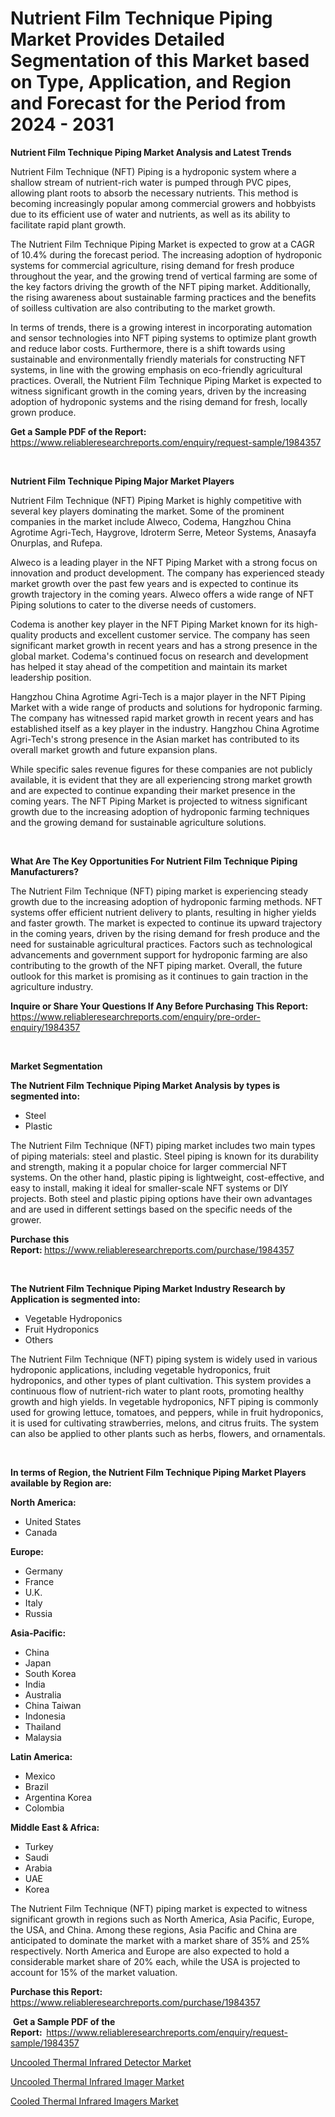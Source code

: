 <p><h1>Nutrient Film Technique Piping Market Provides Detailed Segmentation of this Market based on Type, Application, and Region and Forecast for the Period from 2024 - 2031</h1></p><p><strong>Nutrient Film Technique Piping Market Analysis and Latest Trends</strong></p>
<p><p>Nutrient Film Technique (NFT) Piping is a hydroponic system where a shallow stream of nutrient-rich water is pumped through PVC pipes, allowing plant roots to absorb the necessary nutrients. This method is becoming increasingly popular among commercial growers and hobbyists due to its efficient use of water and nutrients, as well as its ability to facilitate rapid plant growth.</p><p>The Nutrient Film Technique Piping Market is expected to grow at a CAGR of 10.4% during the forecast period. The increasing adoption of hydroponic systems for commercial agriculture, rising demand for fresh produce throughout the year, and the growing trend of vertical farming are some of the key factors driving the growth of the NFT piping market. Additionally, the rising awareness about sustainable farming practices and the benefits of soilless cultivation are also contributing to the market growth.</p><p>In terms of trends, there is a growing interest in incorporating automation and sensor technologies into NFT piping systems to optimize plant growth and reduce labor costs. Furthermore, there is a shift towards using sustainable and environmentally friendly materials for constructing NFT systems, in line with the growing emphasis on eco-friendly agricultural practices. Overall, the Nutrient Film Technique Piping Market is expected to witness significant growth in the coming years, driven by the increasing adoption of hydroponic systems and the rising demand for fresh, locally grown produce.</p></p>
<p><strong>Get a Sample PDF of the Report:&nbsp;</strong> <a href="https://www.reliableresearchreports.com/enquiry/request-sample/1984357">https://www.reliableresearchreports.com/enquiry/request-sample/1984357</a></p>
<p>&nbsp;</p>
<p><strong>Nutrient Film Technique Piping Major Market Players</strong></p>
<p><p>Nutrient Film Technique (NFT) Piping Market is highly competitive with several key players dominating the market. Some of the prominent companies in the market include Alweco, Codema, Hangzhou China Agrotime Agri-Tech, Haygrove, Idroterm Serre, Meteor Systems, Anasayfa Onurplas, and Rufepa.</p><p>Alweco is a leading player in the NFT Piping Market with a strong focus on innovation and product development. The company has experienced steady market growth over the past few years and is expected to continue its growth trajectory in the coming years. Alweco offers a wide range of NFT Piping solutions to cater to the diverse needs of customers.</p><p>Codema is another key player in the NFT Piping Market known for its high-quality products and excellent customer service. The company has seen significant market growth in recent years and has a strong presence in the global market. Codema's continued focus on research and development has helped it stay ahead of the competition and maintain its market leadership position.</p><p>Hangzhou China Agrotime Agri-Tech is a major player in the NFT Piping Market with a wide range of products and solutions for hydroponic farming. The company has witnessed rapid market growth in recent years and has established itself as a key player in the industry. Hangzhou China Agrotime Agri-Tech's strong presence in the Asian market has contributed to its overall market growth and future expansion plans.</p><p>While specific sales revenue figures for these companies are not publicly available, it is evident that they are all experiencing strong market growth and are expected to continue expanding their market presence in the coming years. The NFT Piping Market is projected to witness significant growth due to the increasing adoption of hydroponic farming techniques and the growing demand for sustainable agriculture solutions.</p></p>
<p>&nbsp;</p>
<p><strong>What Are The Key Opportunities For Nutrient Film Technique Piping Manufacturers?</strong></p>
<p><p>The Nutrient Film Technique (NFT) piping market is experiencing steady growth due to the increasing adoption of hydroponic farming methods. NFT systems offer efficient nutrient delivery to plants, resulting in higher yields and faster growth. The market is expected to continue its upward trajectory in the coming years, driven by the rising demand for fresh produce and the need for sustainable agricultural practices. Factors such as technological advancements and government support for hydroponic farming are also contributing to the growth of the NFT piping market. Overall, the future outlook for this market is promising as it continues to gain traction in the agriculture industry.</p></p>
<p><strong>Inquire or Share Your Questions If Any Before Purchasing This Report:</strong> <a href="https://www.reliableresearchreports.com/enquiry/pre-order-enquiry/1984357">https://www.reliableresearchreports.com/enquiry/pre-order-enquiry/1984357</a></p>
<p>&nbsp;</p>
<p><strong>Market Segmentation</strong></p>
<p><strong>The Nutrient Film Technique Piping Market Analysis by types is segmented into:</strong></p>
<p><ul><li>Steel</li><li>Plastic</li></ul></p>
<p><p>The Nutrient Film Technique (NFT) piping market includes two main types of piping materials: steel and plastic. Steel piping is known for its durability and strength, making it a popular choice for larger commercial NFT systems. On the other hand, plastic piping is lightweight, cost-effective, and easy to install, making it ideal for smaller-scale NFT systems or DIY projects. Both steel and plastic piping options have their own advantages and are used in different settings based on the specific needs of the grower.</p></p>
<p><strong>Purchase this Report:&nbsp;</strong><a href="https://www.reliableresearchreports.com/purchase/1984357">https://www.reliableresearchreports.com/purchase/1984357</a></p>
<p>&nbsp;</p>
<p><strong>The Nutrient Film Technique Piping Market Industry Research by Application is segmented into:</strong></p>
<p><ul><li>Vegetable Hydroponics</li><li>Fruit Hydroponics</li><li>Others</li></ul></p>
<p><p>The Nutrient Film Technique (NFT) piping system is widely used in various hydroponic applications, including vegetable hydroponics, fruit hydroponics, and other types of plant cultivation. This system provides a continuous flow of nutrient-rich water to plant roots, promoting healthy growth and high yields. In vegetable hydroponics, NFT piping is commonly used for growing lettuce, tomatoes, and peppers, while in fruit hydroponics, it is used for cultivating strawberries, melons, and citrus fruits. The system can also be applied to other plants such as herbs, flowers, and ornamentals.</p></p>
<p>&nbsp;</p>
<p><strong>In terms of Region, the Nutrient Film Technique Piping Market Players available by Region are:</strong></p>
<p>
    <p> <strong> North America: </strong>
        <ul>
            <li>United States</li>
            <li>Canada</li>
        </ul>
        </p> 
    <p> <strong> Europe: </strong>
        <ul>
            <li>Germany</li>
            <li>France</li>
            <li>U.K.</li>
            <li>Italy</li>
            <li>Russia</li>
        </ul>
        </p> 
    <p> <strong> Asia-Pacific: </strong>
        <ul>
            <li>China</li>
            <li>Japan</li>
            <li>South Korea</li>
            <li>India</li>
            <li>Australia</li>
            <li>China Taiwan</li>
            <li>Indonesia</li>
            <li>Thailand</li>
            <li>Malaysia</li>
        </ul>
        </p> 
    <p> <strong> Latin America: </strong>
        <ul>
            <li>Mexico</li>
            <li>Brazil</li>
            <li>Argentina Korea</li>
            <li>Colombia</li>
        </ul>
        </p> 
    <p> <strong> Middle East & Africa: </strong>
        <ul>
            <li>Turkey</li>
            <li>Saudi</li>
            <li>Arabia</li>
            <li>UAE</li>
            <li>Korea</li>
        </ul>
    </p>
    </p>
<p><p>The Nutrient Film Technique (NFT) piping market is expected to witness significant growth in regions such as North America, Asia Pacific, Europe, the USA, and China. Among these regions, Asia Pacific and China are anticipated to dominate the market with a market share of 35% and 25% respectively. North America and Europe are also expected to hold a considerable market share of 20% each, while the USA is projected to account for 15% of the market valuation.</p></p>
<p><strong>Purchase this Report: </strong><a href="https://www.reliableresearchreports.com/purchase/1984357">https://www.reliableresearchreports.com/purchase/1984357</a></p>
<p>&nbsp;<strong>Get a Sample PDF of the Report:&nbsp;&nbsp;</strong><a href="https://www.reliableresearchreports.com/enquiry/request-sample/1984357">https://www.reliableresearchreports.com/enquiry/request-sample/1984357</a></p>
<p><strong></strong></p>
<p><p><a href="https://view.publitas.com/reportprime-1/insights-into-uncooled-thermal-infrared-detector-market-size-analysing-market-share-trends-and-growth-from-2024-to-2031/">Uncooled Thermal Infrared Detector Market</a></p><p><a href="https://view.publitas.com/reportprime-1/uncooled-thermal-infrared-imager-market-research-report-provides-critical-insights-that-can-help-shape-business-development-and-investment-strategies/">Uncooled Thermal Infrared Imager Market</a></p><p><a href="https://view.publitas.com/reportprime-1/cooled-thermal-infrared-imagers-market-offers-provide-insightful-data-for-the-time-period-from-2024-to-2031-and-also-provide-analysis-based-on-application-type-and-region/">Cooled Thermal Infrared Imagers Market</a></p></p>